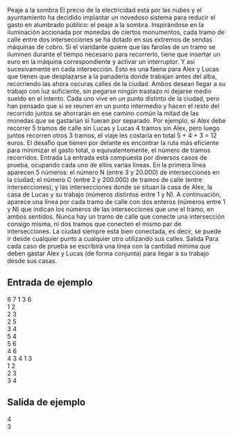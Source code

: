 Peaje a la sombra
El precio de la electricidad está por las nubes y el ayuntamiento ha decidido implantar un novedoso sistema
para reducir el gasto en alumbrado público: el peaje a
la sombra. Inspirándose en la iluminación accionada por
monedas de ciertos monumentos, cada tramo de calle
entre dos intersecciones se ha dotado en sus extremos
de sendas máquinas de cobro. Si el viandante quiere
que las farolas de un tramo se iluminen durante el tiempo necesario para recorrerlo, tiene
que insertar un euro en la máquina correspondiente y activar un interruptor. Y así sucesivamente en cada intersección.
Esto es una faena para Alex y Lucas que tienen que desplazarse a la panadería donde
trabajan antes del alba, recorriendo las ahora oscuras calles de la ciudad. Ambos desean
llegar a su trabajo con luz suficiente, sin pegarse ningún trastazo ni dejarse medio sueldo
en el intento. Cada uno vive en un punto distinto de la ciudad, pero han pensado que si se
reunen en un punto intermedio y hacen el resto del recorrido juntos se ahorrarán en ese
camino común la mitad de las monedas que se gastarían si fueran por separado.
Por ejemplo, si Alex debe recorrer 5 tramos de calle sin Lucas y Lucas 4 tramos sin Alex,
pero luego juntos recorren otros 3 tramos, el viaje les costaría en total 5 + 4 + 3 = 12 euros.
El desafío que tienen por delante es encontrar la ruta más eficiente para minimizar el gasto
total, o equivalentemente, el número de tramos recorridos.
Entrada
La entrada está compuesta por diversos casos de prueba, ocupando cada uno de ellos
varias líneas.
En la primera línea aparecen 5 números: el número N (entre 3 y 20.000) de intersecciones
en la ciudad; el número C (entre 2 y 200.000) de tramos de calle (entre intersecciones); y
las intersecciones donde se situan la casa de Alex, la casa de Lucas y su trabajo (números
distintos entre 1 y N).
A continuación, aparece una línea por cada tramo de calle con dos enteros (números entre 1
y N) que indican los números de las intersecciones que une el tramo, en ambos sentidos.
Nunca hay un tramo de calle que conecte una intersección consigo misma, ni dos tramos
que conecten el mismo par de intersecciones.
La ciudad siempre está bien conectada, es decir, se puede ir desde cualquier punto a cualquier otro utilizando sus calles.
Salida
Para cada caso de prueba se escribirá una línea con la cantidad mínima que deben gastar
Alex y Lucas (de forma conjunta) para llegar a su trabajo desde sus casas.

## Entrada de ejemplo
6 7 1 3 6  
1 2  
2 3  
2 5  
3 4  
5 4  
5 6  
4 6  
4 3 4 1 3  
1 2  
2 3  
3 4  

## Salida de ejemplo
4  
3  